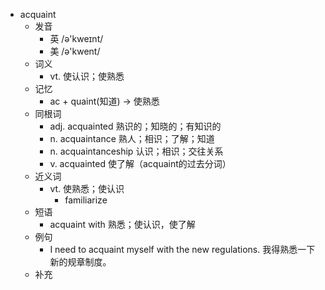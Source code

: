 - acquaint
  - 发音
    - 英 /ə'kweɪnt/
    - 美 /ə'kwent/
  - 词义
    - vt. 使认识；使熟悉
  - 记忆
    - ac + quaint(知道) → 使熟悉
  - 同根词
    - adj. acquainted 熟识的；知晓的；有知识的
    - n. acquaintance 熟人；相识；了解；知道
    - n. acquaintanceship 认识；相识；交往关系
    - v. acquainted 使了解（acquaint的过去分词）
  - 近义词
    - vt. 使熟悉；使认识
      - familiarize
  - 短语
    - acquaint with 熟悉；使认识，使了解
  - 例句
    - I need to acquaint myself with the new regulations. 我得熟悉一下新的规章制度。
  - 补充